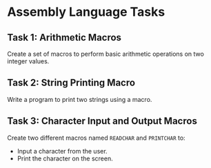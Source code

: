 # Assembly Language Tasks

## Task 1: Arithmetic Macros  
Create a set of macros to perform basic arithmetic operations on two integer values.  

## Task 2: String Printing Macro  
Write a program to print two strings using a macro.  

## Task 3: Character Input and Output Macros  
Create two different macros named `READCHAR` and `PRINTCHAR` to:  
- Input a character from the user.  
- Print the character on the screen.  

